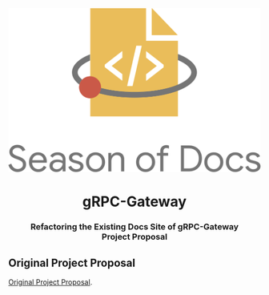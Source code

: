 <div align="center">
<img src="assets/gsod-2020.svg" />
<br />
<h1>gRPC-Gateway</h1>
<h3>
Refactoring the Existing Docs Site of gRPC-Gateway
<br />
Project Proposal
</h3>
</div>

## Original Project Proposal

[Original Project Proposal](https://developers.google.com/season-of-docs/docs/participants/project-grpcgateway-iamrajiv).

